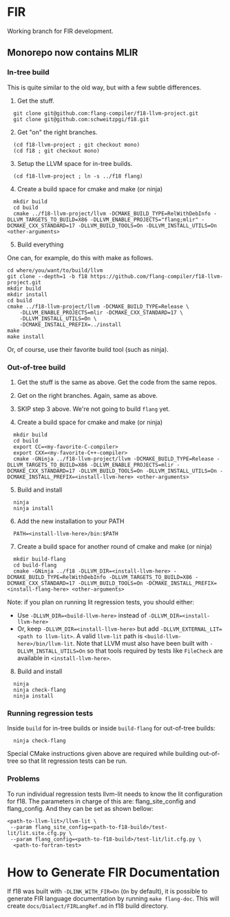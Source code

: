 <!--===- README.md

   Part of the LLVM Project, under the Apache License v2.0 with LLVM Exceptions.
   See https://llvm.org/LICENSE.txt for license information.
   SPDX-License-Identifier: Apache-2.0 WITH LLVM-exception

-->

# FIR

Working branch for FIR development.

## Monorepo now contains MLIR

### In-tree build

This is quite similar to the old way, but with a few subtle differences.

1. Get the stuff.

```
  git clone git@github.com:flang-compiler/f18-llvm-project.git
  git clone git@github.com:schweitzpgi/f18.git 
```

2. Get "on" the right branches.

```
  (cd f18-llvm-project ; git checkout mono)
  (cd f18 ; git checkout mono)
```
             
3. Setup the LLVM space for in-tree builds.
   
``` 
  (cd f18-llvm-project ; ln -s ../f18 flang)
```

4. Create a build space for cmake and make (or ninja)

```
  mkdir build
  cd build
  cmake ../f18-llvm-project/llvm -DCMAKE_BUILD_TYPE=RelWithDebInfo -DLLVM_TARGETS_TO_BUILD=X86 -DLLVM_ENABLE_PROJECTS="flang;mlir" -DCMAKE_CXX_STANDARD=17 -DLLVM_BUILD_TOOLS=On -DLLVM_INSTALL_UTILS=On <other-arguments>
```

5. Build everything

One can, for example, do this with make as follows.

```
cd where/you/want/to/build/llvm
git clone --depth=1 -b f18 https://github.com/flang-compiler/f18-llvm-project.git
mkdir build
mkdir install
cd build
cmake ../f18-llvm-project/llvm -DCMAKE_BUILD_TYPE=Release \
    -DLLVM_ENABLE_PROJECTS=mlir -DCMAKE_CXX_STANDARD=17 \
    -DLLVM_INSTALL_UTILS=On \
    -DCMAKE_INSTALL_PREFIX=../install
make
make install
```

Or, of course, use their favorite build tool (such as ninja).

### Out-of-tree build

1. Get the stuff is the same as above. Get the code from the same repos.

2. Get on the right branches. Again, same as above.

3. SKIP step 3 above. We're not going to build `flang` yet.

4. Create a build space for cmake and make (or ninja)

```
  mkdir build
  cd build
  export CC=<my-favorite-C-compiler>
  export CXX=<my-favorite-C++-compiler>
  cmake -GNinja ../f18-llvm-project/llvm -DCMAKE_BUILD_TYPE=Release -DLLVM_TARGETS_TO_BUILD=X86 -DLLVM_ENABLE_PROJECTS=mlir -DCMAKE_CXX_STANDARD=17 -DLLVM_BUILD_TOOLS=On -DLLVM_INSTALL_UTILS=On -DCMAKE_INSTALL_PREFIX=<install-llvm-here> <other-arguments>
```

5. Build and install

```
  ninja
  ninja install
```

6. Add the new installation to your PATH

```
  PATH=<install-llvm-here>/bin:$PATH
```

7. Create a build space for another round of cmake and make (or ninja)

```
  mkdir build-flang
  cd build-flang
  cmake -GNinja ../f18 -DLLVM_DIR=<install-llvm-here> -DCMAKE_BUILD_TYPE=RelWithDebInfo -DLLVM_TARGETS_TO_BUILD=X86 -DCMAKE_CXX_STANDARD=17 -DLLVM_BUILD_TOOLS=On -DCMAKE_INSTALL_PREFIX=<install-flang-here> <other-arguments>
```
Note: if you plan on running lit regression tests, you should either:
- Use `-DLLVM_DIR=<build-llvm-here>` instead of `-DLLVM_DIR=<install-llvm-here>`
- Or, keep `-DLLVM_DIR=<install-llvm-here>` but add `-DLLVM_EXTERNAL_LIT=<path to llvm-lit>`.
A valid `llvm-lit` path is `<build-llvm-here>/bin/llvm-lit`.
Note that LLVM must also have been built with `-DLLVM_INSTALL_UTILS=On` so that tools required by tests like `FileCheck` are available in `<install-llvm-here>`.

8. Build and install

```
  ninja
  ninja check-flang
  ninja install
```

### Running regression tests

Inside `build` for in-tree builds or inside `build-flang` for out-of-tree builds:

```
  ninja check-flang
```

Special CMake instructions given above are required while building out-of-tree so that lit regression tests can be run.

### Problems

To run individual regression tests llvm-lit needs to know the lit
configuration for f18. The parameters in charge of this are:
flang_site_config and flang_config. And they can be set as shown bellow:
```
<path-to-llvm-lit>/llvm-lit \
 --param flang_site_config=<path-to-f18-build>/test-lit/lit.site.cfg.py \
 --param flang_config=<path-to-f18-build>/test-lit/lit.cfg.py \
  <path-to-fortran-test>
```

# How to Generate FIR Documentation

If f18 was built with `-DLINK_WITH_FIR=On` (`On` by default), it is possible to
generate FIR language documentation by running `make flang-doc`. This will
create `docs/Dialect/FIRLangRef.md` in f18 build directory.
